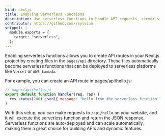```yaml
---
kind: nextjs
title: Enabling Serverless Functions
description: Use serverless functions to handle API requests, server-side logic, and other various backend tasks.
contributor: https://github.com/rsylvian
snippet: |
  module.exports = {
    target: "serverless",
  };
---
```


Enabling serverless functions allows you to create API routes in your Next.js project by creating files in the `pages/api` directory. These files automatically become serverless functions that can be deployed to serverless platforms like `Vercel` or `AWS Lambda`.

For example, you can create an API route in pages/api/hello.js:

```js
// pages/api/hello.js
export default function handler(req, res) {
  res.status(200).json({ message: "Hello from the serverless function!" });
}
```

With this setup, you can make requests to `/api/hello` on your website, and it will execute the serverless function and return the JSON response. Serverless functions are auto-deployed and can scale automatically, making them a great choice for building APIs and dynamic features.
